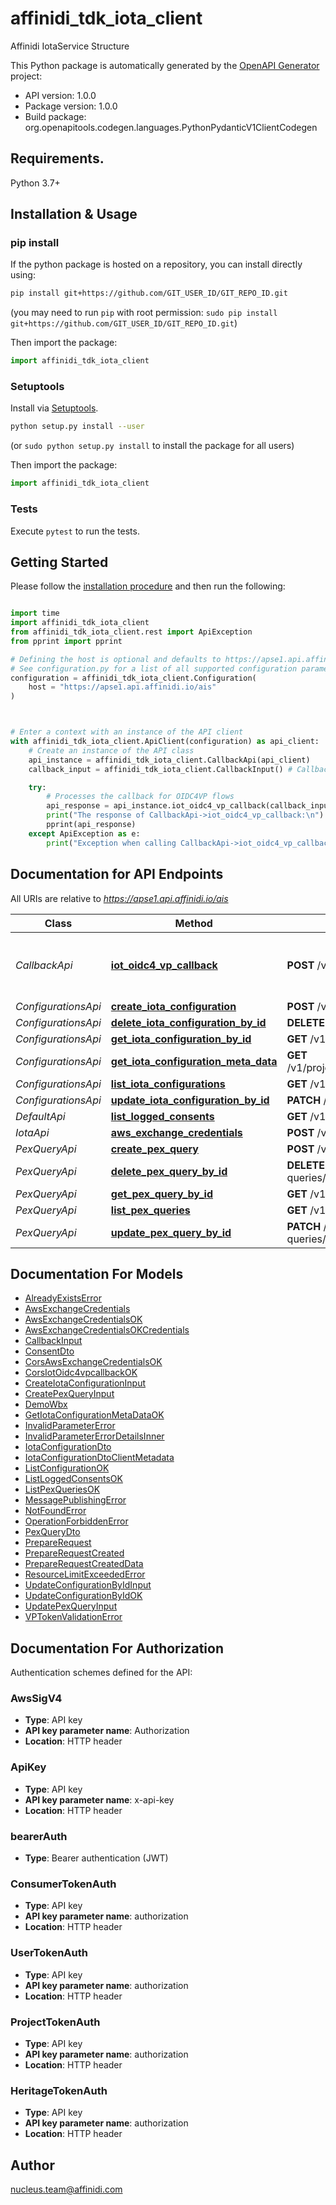 # affinidi_tdk_iota_client

Affinidi IotaService Structure

This Python package is automatically generated by the [OpenAPI Generator](https://openapi-generator.tech) project:

- API version: 1.0.0
- Package version: 1.0.0
- Build package: org.openapitools.codegen.languages.PythonPydanticV1ClientCodegen

## Requirements.

Python 3.7+

## Installation & Usage

### pip install

If the python package is hosted on a repository, you can install directly using:

```sh
pip install git+https://github.com/GIT_USER_ID/GIT_REPO_ID.git
```

(you may need to run `pip` with root permission: `sudo pip install git+https://github.com/GIT_USER_ID/GIT_REPO_ID.git`)

Then import the package:

```python
import affinidi_tdk_iota_client
```

### Setuptools

Install via [Setuptools](http://pypi.python.org/pypi/setuptools).

```sh
python setup.py install --user
```

(or `sudo python setup.py install` to install the package for all users)

Then import the package:

```python
import affinidi_tdk_iota_client
```

### Tests

Execute `pytest` to run the tests.

## Getting Started

Please follow the [installation procedure](#installation--usage) and then run the following:

```python

import time
import affinidi_tdk_iota_client
from affinidi_tdk_iota_client.rest import ApiException
from pprint import pprint

# Defining the host is optional and defaults to https://apse1.api.affinidi.io/ais
# See configuration.py for a list of all supported configuration parameters.
configuration = affinidi_tdk_iota_client.Configuration(
    host = "https://apse1.api.affinidi.io/ais"
)



# Enter a context with an instance of the API client
with affinidi_tdk_iota_client.ApiClient(configuration) as api_client:
    # Create an instance of the API class
    api_instance = affinidi_tdk_iota_client.CallbackApi(api_client)
    callback_input = affinidi_tdk_iota_client.CallbackInput() # CallbackInput | CallbackRequestInput

    try:
        # Processes the callback for OIDC4VP flows
        api_response = api_instance.iot_oidc4_vp_callback(callback_input)
        print("The response of CallbackApi->iot_oidc4_vp_callback:\n")
        pprint(api_response)
    except ApiException as e:
        print("Exception when calling CallbackApi->iot_oidc4_vp_callback: %s\n" % e)

```

## Documentation for API Endpoints

All URIs are relative to *https://apse1.api.affinidi.io/ais*

| Class               | Method                                                                                             | HTTP request                                                               | Description                              |
| ------------------- | -------------------------------------------------------------------------------------------------- | -------------------------------------------------------------------------- | ---------------------------------------- |
| _CallbackApi_       | [**iot_oidc4_vp_callback**](docs/CallbackApi.md#iot_oidc4_vp_callback)                             | **POST** /v1/callback                                                      | Processes the callback for OIDC4VP flows |
| _ConfigurationsApi_ | [**create_iota_configuration**](docs/ConfigurationsApi.md#create_iota_configuration)               | **POST** /v1/configurations                                                |
| _ConfigurationsApi_ | [**delete_iota_configuration_by_id**](docs/ConfigurationsApi.md#delete_iota_configuration_by_id)   | **DELETE** /v1/configurations/{configurationId}                            |
| _ConfigurationsApi_ | [**get_iota_configuration_by_id**](docs/ConfigurationsApi.md#get_iota_configuration_by_id)         | **GET** /v1/configurations/{configurationId}                               |
| _ConfigurationsApi_ | [**get_iota_configuration_meta_data**](docs/ConfigurationsApi.md#get_iota_configuration_meta_data) | **GET** /v1/projects/{projectId}/configurations/{configurationId}/metadata |
| _ConfigurationsApi_ | [**list_iota_configurations**](docs/ConfigurationsApi.md#list_iota_configurations)                 | **GET** /v1/configurations                                                 |
| _ConfigurationsApi_ | [**update_iota_configuration_by_id**](docs/ConfigurationsApi.md#update_iota_configuration_by_id)   | **PATCH** /v1/configurations/{configurationId}                             |
| _DefaultApi_        | [**list_logged_consents**](docs/DefaultApi.md#list_logged_consents)                                | **GET** /v1/logged-consents                                                |
| _IotaApi_           | [**aws_exchange_credentials**](docs/IotaApi.md#aws_exchange_credentials)                           | **POST** /v1/aws-exchange-credentials                                      |
| _PexQueryApi_       | [**create_pex_query**](docs/PexQueryApi.md#create_pex_query)                                       | **POST** /v1/configurations/{configurationId}/pex-queries                  |
| _PexQueryApi_       | [**delete_pex_query_by_id**](docs/PexQueryApi.md#delete_pex_query_by_id)                           | **DELETE** /v1/configurations/{configurationId}/pex-queries/{queryId}      |
| _PexQueryApi_       | [**get_pex_query_by_id**](docs/PexQueryApi.md#get_pex_query_by_id)                                 | **GET** /v1/configurations/{configurationId}/pex-queries/{queryId}         |
| _PexQueryApi_       | [**list_pex_queries**](docs/PexQueryApi.md#list_pex_queries)                                       | **GET** /v1/configurations/{configurationId}/pex-queries                   |
| _PexQueryApi_       | [**update_pex_query_by_id**](docs/PexQueryApi.md#update_pex_query_by_id)                           | **PATCH** /v1/configurations/{configurationId}/pex-queries/{queryId}       |

## Documentation For Models

- [AlreadyExistsError](docs/AlreadyExistsError.md)
- [AwsExchangeCredentials](docs/AwsExchangeCredentials.md)
- [AwsExchangeCredentialsOK](docs/AwsExchangeCredentialsOK.md)
- [AwsExchangeCredentialsOKCredentials](docs/AwsExchangeCredentialsOKCredentials.md)
- [CallbackInput](docs/CallbackInput.md)
- [ConsentDto](docs/ConsentDto.md)
- [CorsAwsExchangeCredentialsOK](docs/CorsAwsExchangeCredentialsOK.md)
- [CorsIotOidc4vpcallbackOK](docs/CorsIotOidc4vpcallbackOK.md)
- [CreateIotaConfigurationInput](docs/CreateIotaConfigurationInput.md)
- [CreatePexQueryInput](docs/CreatePexQueryInput.md)
- [DemoWbx](docs/DemoWbx.md)
- [GetIotaConfigurationMetaDataOK](docs/GetIotaConfigurationMetaDataOK.md)
- [InvalidParameterError](docs/InvalidParameterError.md)
- [InvalidParameterErrorDetailsInner](docs/InvalidParameterErrorDetailsInner.md)
- [IotaConfigurationDto](docs/IotaConfigurationDto.md)
- [IotaConfigurationDtoClientMetadata](docs/IotaConfigurationDtoClientMetadata.md)
- [ListConfigurationOK](docs/ListConfigurationOK.md)
- [ListLoggedConsentsOK](docs/ListLoggedConsentsOK.md)
- [ListPexQueriesOK](docs/ListPexQueriesOK.md)
- [MessagePublishingError](docs/MessagePublishingError.md)
- [NotFoundError](docs/NotFoundError.md)
- [OperationForbiddenError](docs/OperationForbiddenError.md)
- [PexQueryDto](docs/PexQueryDto.md)
- [PrepareRequest](docs/PrepareRequest.md)
- [PrepareRequestCreated](docs/PrepareRequestCreated.md)
- [PrepareRequestCreatedData](docs/PrepareRequestCreatedData.md)
- [ResourceLimitExceededError](docs/ResourceLimitExceededError.md)
- [UpdateConfigurationByIdInput](docs/UpdateConfigurationByIdInput.md)
- [UpdateConfigurationByIdOK](docs/UpdateConfigurationByIdOK.md)
- [UpdatePexQueryInput](docs/UpdatePexQueryInput.md)
- [VPTokenValidationError](docs/VPTokenValidationError.md)

<a id="documentation-for-authorization"></a>

## Documentation For Authorization

Authentication schemes defined for the API:
<a id="AwsSigV4"></a>

### AwsSigV4

- **Type**: API key
- **API key parameter name**: Authorization
- **Location**: HTTP header

<a id="ApiKey"></a>

### ApiKey

- **Type**: API key
- **API key parameter name**: x-api-key
- **Location**: HTTP header

<a id="bearerAuth"></a>

### bearerAuth

- **Type**: Bearer authentication (JWT)

<a id="ConsumerTokenAuth"></a>

### ConsumerTokenAuth

- **Type**: API key
- **API key parameter name**: authorization
- **Location**: HTTP header

<a id="UserTokenAuth"></a>

### UserTokenAuth

- **Type**: API key
- **API key parameter name**: authorization
- **Location**: HTTP header

<a id="ProjectTokenAuth"></a>

### ProjectTokenAuth

- **Type**: API key
- **API key parameter name**: authorization
- **Location**: HTTP header

<a id="HeritageTokenAuth"></a>

### HeritageTokenAuth

- **Type**: API key
- **API key parameter name**: authorization
- **Location**: HTTP header

## Author

nucleus.team@affinidi.com
